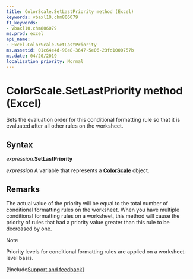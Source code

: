 ```yaml
---
title: ColorScale.SetLastPriority method (Excel)
keywords: vbaxl10.chm806079
f1_keywords:
- vbaxl10.chm806079
ms.prod: excel
api_name:
- Excel.ColorScale.SetLastPriority
ms.assetid: 01c64e4d-98e8-3647-5e06-23fd1000757b
ms.date: 04/20/2019
localization_priority: Normal
---
```



# ColorScale.SetLastPriority method (Excel)

Sets the evaluation order for this conditional formatting rule so that it is evaluated after all other rules on the worksheet.


## Syntax

_expression_.**SetLastPriority**

_expression_ A variable that represents a **[ColorScale](Excel.ColorScale.md)** object.


## Remarks

The actual value of the priority will be equal to the total number of conditional formatting rules on the worksheet. When you have multiple conditional formatting rules on a worksheet, this method will cause the priority of rules that had a priority value greater than this rule to be decreased by one.

> [!NOTE] 
> Priority levels for conditional formatting rules are applied on a worksheet-level basis.




[!include[Support and feedback](~/includes/feedback-boilerplate.md)]